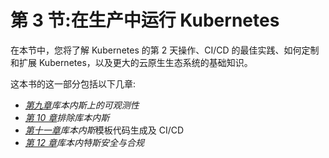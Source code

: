 # 第 3 节:在生产中运行 Kubernetes

在本节中，您将了解 Kubernetes 的第 2 天操作、CI/CD 的最佳实践、如何定制和扩展 Kubernetes，以及更大的云原生生态系统的基础知识。

这本书的这一部分包括以下几章:

*   [*第九章*](09.html#_idTextAnchor212)*库本内斯上的可观测性*
*   [*第 10 章*](10.html#_idTextAnchor230)*排除库本内斯*
*   [*第十一章*](11.html#_idTextAnchor251)*库本内斯*模板代码生成及 CI/CD
*   [*第 12 章*](12.html#_idTextAnchor269)*库本内特斯安全与合规*
